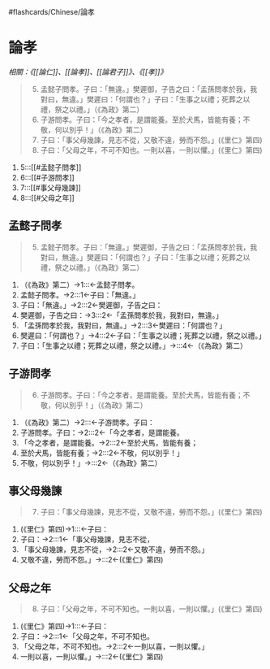 #flashcards/Chinese/論孝

# 論孝
_相關：《[[論仁]]、[[論孝]]、[[論君子]]》、《[[孝]]》_

> 5. 孟懿子問孝。子曰：「無違。」樊遲御，子告之曰：「孟孫問孝於我，我對曰，無違。」樊遲曰：「何謂也？」子曰：「生事之以禮；死葬之以禮，祭之以禮。」（《為政》第二）
> 6. 子游問孝。子曰：「今之孝者，是謂能養。至於犬馬，皆能有養；不敬，何以別乎！」（《為政》第二）
> 7. 子曰：「事父母幾諫，見志不從，又敬不違，勞而不怨。」(《里仁》第四)
> 8. 子曰：「父母之年，不可不知也。一則以喜，一則以懼。」(《里仁》第四)
1. 5:::[[#孟懿子問孝]]
2. 6:::[[#子游問孝]]
3. 7:::[[#事父母幾諫]]
4. 8:::[[#父母之年]]

## 孟懿子問孝
> 5. 孟懿子問孝。子曰：「無違。」樊遲御，子告之曰：「孟孫問孝於我，我對曰，無違。」樊遲曰：「何謂也？」子曰：「生事之以禮；死葬之以禮，祭之以禮。」（《為政》第二）
1. （《為政》第二）→1:::←孟懿子問孝。
2. 孟懿子問孝。→2:::1←子曰：「無違。」
3. 子曰：「無違。」→2:::2←樊遲御，子告之曰：
4. 樊遲御，子告之曰：→3:::2←「孟孫問孝於我，我對曰，無違。」
5. 「孟孫問孝於我，我對曰，無違。」→2:::3←樊遲曰：「何謂也？」
6. 樊遲曰：「何謂也？」→4:::2←子曰：「生事之以禮；死葬之以禮，祭之以禮。」
7. 子曰：「生事之以禮；死葬之以禮，祭之以禮。」→:::4←（《為政》第二）

## 子游問孝
> 6. 子游問孝。子曰：「今之孝者，是謂能養。至於犬馬，皆能有養；不敬，何以別乎！」（《為政》第二）
1. （《為政》第二）→2:::←子游問孝。子曰：
2. 子游問孝。子曰：→2:::2←「今之孝者，是謂能養。
3. 「今之孝者，是謂能養。→2:::2←至於犬馬，皆能有養；
4. 至於犬馬，皆能有養；→2:::2←不敬，何以別乎！」
5. 不敬，何以別乎！」→:::2←（《為政》第二）

## 事父母幾諫
> 7. 子曰：「事父母幾諫，見志不從，又敬不違，勞而不怨。」(《里仁》第四)
1. (《里仁》第四)→1:::←子曰：
2. 子曰：→2:::1←「事父母幾諫，見志不從，
3. 「事父母幾諫，見志不從，→2:::2←又敬不違，勞而不怨。」
5. 又敬不違，勞而不怨。」→:::2←(《里仁》第四)

## 父母之年
> 8. 子曰：「父母之年，不可不知也。一則以喜，一則以懼。」(《里仁》第四)
1. (《里仁》第四)→1:::←子曰：
2. 子曰：→2:::1←「父母之年，不可不知也。
3. 「父母之年，不可不知也。→2:::2←一則以喜，一則以懼。」
4. 一則以喜，一則以懼。」→:::2←(《里仁》第四)
